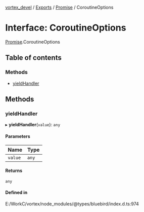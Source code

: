 [vortex_devel](../README.md) / [Exports](../modules.md) / [Promise](../modules/Promise.md) / CoroutineOptions

# Interface: CoroutineOptions

[Promise](../modules/Promise.md).CoroutineOptions

## Table of contents

### Methods

- [yieldHandler](Promise.CoroutineOptions.md#yieldhandler)

## Methods

### yieldHandler

▸ **yieldHandler**(`value`): `any`

#### Parameters

| Name | Type |
| :------ | :------ |
| `value` | `any` |

#### Returns

`any`

#### Defined in

E:/WorkC/vortex/node_modules/@types/bluebird/index.d.ts:974
